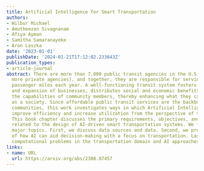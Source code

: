 ```yaml
---
title: Artificial Intelligence for Smart Transportation
authors:
- Wilbur Michael
- Amutheezan Sivagnanam
- Afiya Ayman
- Samitha Samaranayeke
- Aron Laszka
date: '2023-01-01'
publishDate: '2024-01-21T17:12:02.233643Z'
publication_types:
- article-journal
abstract: There are more than 7,000 public transit agencies in the U.S. (and many
  more private agencies), and together, they are responsible for serving 60 billion
  passenger miles each year. A well-functioning transit system fosters the growth
  and expansion of businesses, distributes social and economic benefits, and links
  the capabilities of community members, thereby enhancing what they can accomplish
  as a society. Since affordable public transit services are the backbones of many
  communities, this work investigates ways in which Artificial Intelligence (AI) can
  improve efficiency and increase utilization from the perspective of transit agencies.
  This book chapter discusses the primary requirements, objectives, and challenges
  related to the design of AI-driven smart transportation systems. We focus on three
  major topics. First, we discuss data sources and data. Second, we provide an overview
  of how AI can aid decision-making with a focus on transportation. Lastly, we discuss
  computational problems in the transportation domain and AI approaches to these problems.
links:
- name: URL
  url: https://arxiv.org/abs/2308.07457
---
```

